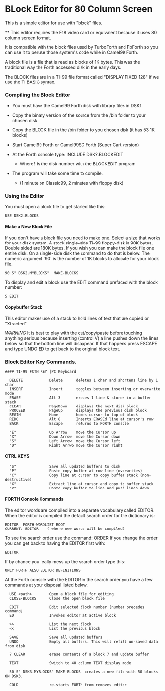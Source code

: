 # BLock Editor for 80 Column Screen

This is a simple editor for use with "block" files.

** This editor requires the F18 video card or equivalent because it uses
   80 column screen format.

It is compatible with the block files used by TurboForth and FbForth so you can use it to peruse those system's code while in Camel99 Forth.

A block file is a file that is read as blocks of 1K bytes.
This was the traditional way the Forth accessed disk in the early days.

The BLOCK files are in a TI-99 file format called "DISPLAY FIXED 128"
if we use the TI BASIC syntax.


### Compiling the Block Editor
- You must have the Camel99 Forth disk with library files in DSK1.
- Copy the binary version of the source from the /bin folder to your chosen disk
- Copy the BLOCK file in the /bin folder to you chosen disk (it has 53 1K blocks)
- Start Camel99 Forth or Camel99SC Forth (Super Cart version)
- At the Forth console type:  INCLUDE DSK?.BLOCKEDIT
    - Where? is the disk number with the BLOCKEDIT program

- The program will take some time to compile.
    - (1 minute on Classic99, 2 minutes with floppy disk)

### Using the Editor

You must open a block file to get started like this:
```
USE DSK2.BLOCKS
```
#### Make a New Block File
If you don't have a block file you need to make one. Select a size that
works for your disk system. A stock single-side Ti-99 floppy-disk is 90K bytes,
Double sided are 180K bytes. If you wish you can make the block file one entire disk.
On a single-side disk the command to do that is below. The numeric argument '90' is
the number of 1K blocks to allocate for your block file.

```
90 S" DSK2.MYBLOCKS"  MAKE-BLOCKS
```

To display and edit a block use the EDIT command prefaced with the block number:
```
5 EDIT
```

#### Copybuffer Stack
This editor makes use of a stack to hold lines of text that are copied or "Xtracted"

*WARNING*
It is best to play with the cut/copy/paste before touching anything serious because inserting (control V) a line pushes down the lines below so that the bottom line will disappear.
If that happens press ESCAPE and type UNDO ED to get back to the original block text.


### Block Editor Key Commands.
```
#### TI-99 FCTN KEY |PC Keyboard

  DELETE            Delete      deletes 1 char and shortens line by 1 char
  INSERT            Insert      toggles between inserting or overwrite mode
  ERASE             Alt 3       erases 1 line & stores in a buffer stack
  CLEAR             PageDown    displays the next disk block
  PROCEED           PageUp      displays the previous disk block
  BEGIN             Home        homes cursor to top of block
  REDO              Alt 8       Inserts ERASEd line at cursor's row
  BACK              Escape      returns to FORTH console

  "E"               Up Arrow    move the Cursor up
  "X"               Down Arrow  move the Cursor down
  "S"               Left Arrow  move the Cursor left
  "D"               Right Arrwo move the Cursor right
```

#### CTRL KEYS
```
  "S"               Save all updated buffers to disk
  "P"               Paste copy buffer at row line (overwrites)
  "C"               Copy line at cursor to copy buffer stack (non-destructive)
  "X"               Extract line at cursor and copy to buffer stack
  "V"               Paste copy buffer to line and push lines down
```

#### FORTH Console Commands
The editor words are compiled into a separate vocabulary called EDITOR.
When the editor is compiled the default search order for the dictionary is:
```
EDITOR  FORTH-WORDLIST ROOT
CURRENT: EDITOR    ( where new words will be compiled)
```

To see the search order use the command: ORDER
If you change the order you can get back to having the EDITOR first with:
```
EDITOR
```

If by chance you really mess up the search order type this:
```
ONLY FORTH ALSO EDITOR DEFINITIONS
```


At the Forth console with the EDITOR in the search order you have a few
commands at your disposal listed below.

```
  USE <path>        Open a block file for editing
  CLOSE-BLOCKS      Close the open block file

  EDIT              Edit selected block number (number precedes command)
  ED                Invokes editor at active block

  >>                List the next block
  <<                List the previous block

  SAVE              Save all updated buffers
  UNDO              Empty all buffers. This will refill un-saved data from disk

  7 CLEAR           erase contents of a block 7 and update buffer

  TEXT              Switch to 40 column TEXT display mode

  50 S" DSK3.MYBLOCKS" MAKE-BLOCKS  creates a new file with 50 blocks ON DSK3.

  COLD              re-starts FORTH from removes editor
```

